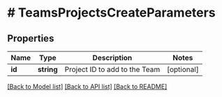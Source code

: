 # # TeamsProjectsCreateParameters

## Properties

Name | Type | Description | Notes
------------ | ------------- | ------------- | -------------
**id** | **string** | Project ID to add to the Team | [optional] 

[[Back to Model list]](../../README.md#documentation-for-models) [[Back to API list]](../../README.md#documentation-for-api-endpoints) [[Back to README]](../../README.md)


